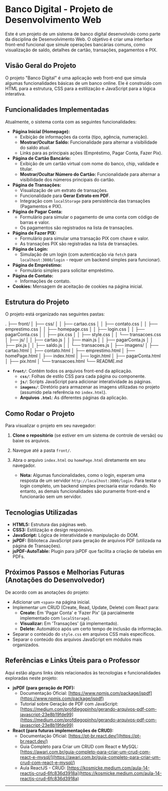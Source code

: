 # Banco Digital - Projeto de Desenvolvimento Web

Este é um projeto de um sistema de banco digital desenvolvido como parte da disciplina de Desenvolvimento Web. O objetivo é criar uma interface front-end funcional que simule operações bancárias comuns, como visualização de saldo, detalhes de cartão, transações, pagamentos e PIX.

## Visão Geral do Projeto

O projeto "Banco Digital" é uma aplicação web front-end que simula algumas funcionalidades básicas de um banco online. Ele é construído com HTML para a estrutura, CSS para a estilização e JavaScript para a lógica interativa.

## Funcionalidades Implementadas

Atualmente, o sistema conta com as seguintes funcionalidades:

* **Página Inicial (Homepage):**
    * Exibição de informações da conta (tipo, agência, numeração).
    * **Mostrar/Ocultar Saldo:** Funcionalidade para alternar a visibilidade do saldo atual.
    * Links para as principais ações (Empréstimo, Pagar Conta, Fazer Pix).
* **Página de Cartão Bancário:**
    * Exibição de um cartão virtual com nome do banco, chip, validade e titular.
    * **Mostrar/Ocultar Número do Cartão:** Funcionalidade para alternar a visibilidade dos números principais do cartão.
* **Página de Transações:**
    * Visualização de um extrato de transações.
    * Funcionalidade para **Gerar Extrato em PDF**.
    * Integração com `localStorage` para persistência das transações (Pagamentos e PIX).
* **Página de Pagar Conta:**
    * Formulário para simular o pagamento de uma conta com código de barras e valor.
    * Os pagamentos são registrados na lista de transações.
* **Página de Fazer PIX:**
    * Formulário para simular uma transação PIX com chave e valor.
    * As transações PIX são registradas na lista de transações.
* **Página de Login:**
    * Simulação de um login (com autenticação via `fetch` para `localhost:3000/login` - requer um backend simples para funcionar).
* **Página de Empréstimo:**
    * Formulário simples para solicitar empréstimo.
* **Página de Contato:**
    * Informações de contato.
* **Cookies:** Mensagem de aceitação de cookies na página inicial.

## Estrutura do Projeto

O projeto está organizado nas seguintes pastas:

.
├── front/
│   ├── css/
│   │   ├── cartao.css
│   │   ├── contato.css
│   │   ├── emprestimo.css
│   │   ├── homepage.css
│   │   ├── login.css
│   │   ├── pagarConta.css
│   │   ├── pix.css
│   │   ├── style.css
│   │   └── transacoes.css
│   ├── js/
│   │   ├── cartao.js
│   │   ├── main.js
│   │   ├── pagarConta.js
│   │   ├── pix.js
│   │   ├── saldo.js
│   │   └── transacoes.js
│   ├── imagens/
│   ├── cartao.html
│   ├── contato.html
│   ├── emprestimo.html
│   ├── homePage.html
│   ├── index.html
│   ├── login.html
│   ├── pagarConta.html
│   ├── pix.html
│   └── transacoes.html
└── README.md


* **`front/`**: Contém todos os arquivos front-end da aplicação.
    * **`css/`**: Folhas de estilo CSS para cada página ou componente.
    * **`js/`**: Scripts JavaScript para adicionar interatividade às páginas.
    * **`imagens/`**: Diretório para armazenar as imagens utilizadas no projeto (assumido pela referência no `index.html`).
    * **Arquivos `.html`**: As diferentes páginas da aplicação.

## Como Rodar o Projeto

Para visualizar o projeto em seu navegador:

1.  **Clone o repositório** (se estiver em um sistema de controle de versão) ou baixe os arquivos.
2.  Navegue até a pasta `front/`.
3.  Abra o arquivo `index.html` ou `homePage.html` diretamente em seu navegador.

    * **Nota:** Algumas funcionalidades, como o login, esperam uma resposta de um servidor `http://localhost:3000/login`. Para testar o login completo, um backend simples precisaria estar rodando. No entanto, as demais funcionalidades são puramente front-end e funcionarão sem um servidor.

## Tecnologias Utilizadas

* **HTML5:** Estrutura das páginas web.
* **CSS3:** Estilização e design responsivo.
* **JavaScript:** Lógica de interatividade e manipulação do DOM.
* **jsPDF:** Biblioteca JavaScript para geração de arquivos PDF (utilizada na página de Transações).
* **jsPDF-AutoTable:** Plugin para jsPDF que facilita a criação de tabelas em PDFs.

## Próximos Passos e Melhorias Futuras (Anotações do Desenvolvedor)

De acordo com as anotações do projeto:

* Adicionar um `<span>` na página inicial.
* Implementar um CRUD (Create, Read, Update, Delete) com React para:
    * **Create:** Em 'Pagar Conta' e 'Fazer Pix' (já parcialmente implementado com `localStorage`).
    * **Visualizar:** Em 'Transações' (já implementado).
    * **Delete:** Automático após um certo tempo de inclusão da informação.
* Separar o conteúdo do `style.css` em arquivos CSS mais específicos.
* Separar o conteúdo dos arquivos JavaScript em módulos mais organizados.

## Referências e Links Úteis para o Professor

Aqui estão alguns links úteis relacionados às tecnologias e funcionalidades exploradas neste projeto:

* **jsPDF (para geração de PDF):**
    * Documentação Oficial: [https://www.npmjs.com/package/jspdf](https://www.npmjs.com/package/jspdf)
    * Tutorial sobre Geração de PDF com JavaScript: [https://medium.com/profdiegopinho/gerando-arquivos-pdf-com-javascript-23e8b19fde99](https://medium.com/profdiegopinho/gerando-arquivos-pdf-com-javascript-23e8b19fde99)
* **React (para futuras implementações de CRUD):**
    * Documentação Oficial: [https://pt-br.react.dev/](https://pt-br.react.dev/)
    * Guia Completo para Criar um CRUD com React e MySQL: [https://awari.com.br/guia-completo-para-criar-um-crud-com-react-e-mysql/](https://awari.com.br/guia-completo-para-criar-um-crud-com-react-e-mysql/)
    * Aula ReactJS - CRUD: [https://kosmicke.medium.com/aula-14-reactjs-crud-6fc836d3918a](https://kosmicke.medium.com/aula-14-reactjs-crud-6fc836d3918a)

---
